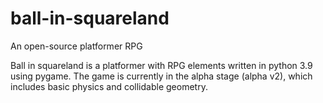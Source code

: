# ball-in-squareland
An open-source platformer RPG

Ball in squareland is a platformer with RPG elements written in python 3.9 using pygame. 
The game is currently in the alpha stage (alpha v2), which includes basic physics and collidable geometry.
